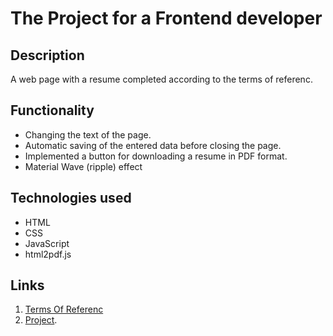# The Project for a Frontend developer

## Description

A web page with a resume completed according to the terms of referenc.

## Functionality

* Changing the text of the page.
* Automatic saving of the entered data before closing the page.
* Implemented a button for downloading a resume in PDF format.
* Material Wave (ripple) effect

## Technologies used

- HTML
- CSS
- JavaScript
- html2pdf.js

## Links

1. [Terms Of Referenc](TOR.md)
2. [Project](https://timuryuta.github.io/front-end-entrance-exam/).
